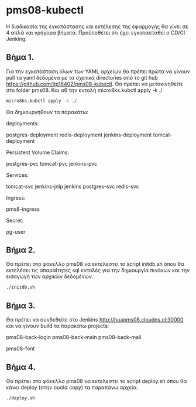 # pms08-kubectl
Η διαδικασία της εγκατάστασης και εκτέλεσης της εφαρμογής θα γίνει σε 4 απλά και γρήγορα βήματα. Προϋποθέτει ότι έχει εγκατασταθεί ο CD/CI Jenking.

## Βήμα 1.
Για την εγκατάσταση όλων των YAML αρχείων θα πρέπει πρώτα να γίνουν pull τα yaml δεδομένα με τα σχετικά directories από το git hub https://github.com/itp16402/pms08-kubectl.
Θα πρέπει να μετακινηθείτε στο folder pms08.
Και αθ την εντολή micro8ks.kubctl apply -k ./
```sh
micro8ks.kubctl apply -k ./
```
Θα δημιουργήθουν τα παρακάτω: 

deployments:

postgres-deployment
redis-deployment 
jenkins-deployment
tomcat-deployment

Persistent Volume Claims:

postgres-pvc
tomcat-pvc
jenkins-pvc

Services:

tomcat-svc
jenkins-jnlp
jenkins
postgres-svc
redis-svc

Ingress:

pms8-ingress

Secret:

pg-user

## Βήμα 2.
Θα πρέπει στο φάκελλο pms08 να εκτελεστεί το script initdb.sh όπου θα εκτελέσει τις απαραίτητες sql εντολές για την δημιουργία πινάκων και την εισαγωγή των αρχικών δεδομένων.
```sh
./initdb.sh
```

## Βήμα 3.
Θα πρέπει να συνδεθείτε στο Jenkins http://huapms08.cloudns.cl:30000 και να γίνουν build τα παρακάτω projects:

pms08-back-login
pms08-back-main
pms08-back-mail

pms08-font

## Βήμα 4.

Θα πρέπει στο φάκελλο pms08 να εκτελεστεί το script deploy.sh όπου θα κάνει deploy (στην ουσία copy) τα παραπάνω αρχεία.
```sh
./deploy.sh
```
